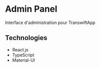 # Admin Panel

Interface d'administration pour TranswiftApp

## Technologies
- React.js
- TypeScript
- Material-UI
